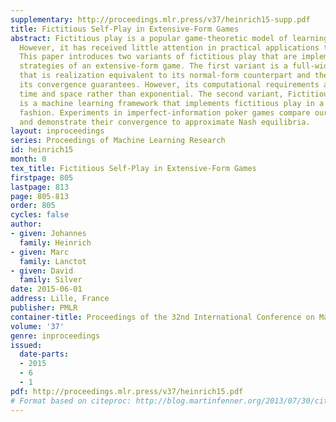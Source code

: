 ```yaml
---
supplementary: http://proceedings.mlr.press/v37/heinrich15-supp.pdf
title: Fictitious Self-Play in Extensive-Form Games
abstract: Fictitious play is a popular game-theoretic model of learning in games.
  However, it has received little attention in practical applications to large problems.
  This paper introduces two variants of fictitious play that are implemented in behavioural
  strategies of an extensive-form game. The first variant is a full-width process
  that is realization equivalent to its normal-form counterpart and therefore inherits
  its convergence guarantees. However, its computational requirements are linear in
  time and space rather than exponential. The second variant, Fictitious Self-Play,
  is a machine learning framework that implements fictitious play in a sample-based
  fashion. Experiments in imperfect-information poker games compare our approaches
  and demonstrate their convergence to approximate Nash equilibria.
layout: inproceedings
series: Proceedings of Machine Learning Research
id: heinrich15
month: 0
tex_title: Fictitious Self-Play in Extensive-Form Games
firstpage: 805
lastpage: 813
page: 805-813
order: 805
cycles: false
author:
- given: Johannes
  family: Heinrich
- given: Marc
  family: Lanctot
- given: David
  family: Silver
date: 2015-06-01
address: Lille, France
publisher: PMLR
container-title: Proceedings of the 32nd International Conference on Machine Learning
volume: '37'
genre: inproceedings
issued:
  date-parts:
  - 2015
  - 6
  - 1
pdf: http://proceedings.mlr.press/v37/heinrich15.pdf
# Format based on citeproc: http://blog.martinfenner.org/2013/07/30/citeproc-yaml-for-bibliographies/
---
```

